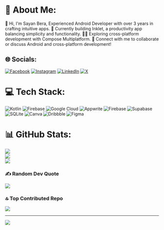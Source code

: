 # 💫 About Me:
👋 Hi, I'm Sayan Bera, Experienced Android Developer with over 3 years in crafting intuitive apps.
📱 Currently building Inklet, a productivity app balancing simplicity and functionality.
🧑‍💻 Exploring cross-platform development with Compose Multiplatform.
📩 Connect with me to collaborate or discuss Android and cross-platform development!


## 🌐 Socials:
[![Facebook](https://img.shields.io/badge/Facebook-%231877F2.svg?logo=Facebook&logoColor=white)](https://facebook.com/sayandbera) [![Instagram](https://img.shields.io/badge/Instagram-%23E4405F.svg?logo=Instagram&logoColor=white)](https://instagram.com/sayandbera) [![LinkedIn](https://img.shields.io/badge/LinkedIn-%230077B5.svg?logo=linkedin&logoColor=white)](https://linkedin.com/in/in/sayandbera) [![X](https://img.shields.io/badge/X-black.svg?logo=X&logoColor=white)](https://x.com/sayandbera) 

# 💻 Tech Stack:
![Kotlin](https://img.shields.io/badge/kotlin-%237F52FF.svg?style=for-the-badge&logo=kotlin&logoColor=white) ![Firebase](https://img.shields.io/badge/firebase-%23039BE5.svg?style=for-the-badge&logo=firebase) ![Google Cloud](https://img.shields.io/badge/GoogleCloud-%234285F4.svg?style=for-the-badge&logo=google-cloud&logoColor=white) ![Appwrite](https://img.shields.io/badge/Appwrite-%23FD366E.svg?style=for-the-badge&logo=appwrite&logoColor=white) ![Firebase](https://img.shields.io/badge/firebase-a08021?style=for-the-badge&logo=firebase&logoColor=ffcd34) ![Supabase](https://img.shields.io/badge/Supabase-3ECF8E?style=for-the-badge&logo=supabase&logoColor=white) ![SQLite](https://img.shields.io/badge/sqlite-%2307405e.svg?style=for-the-badge&logo=sqlite&logoColor=white) ![Canva](https://img.shields.io/badge/Canva-%2300C4CC.svg?style=for-the-badge&logo=Canva&logoColor=white) ![Dribbble](https://img.shields.io/badge/Dribbble-EA4C89?style=for-the-badge&logo=dribbble&logoColor=white) ![Figma](https://img.shields.io/badge/figma-%23F24E1E.svg?style=for-the-badge&logo=figma&logoColor=white)
# 📊 GitHub Stats:
![](https://github-readme-stats.vercel.app/api?username=sayandbera&theme=dark&hide_border=false&include_all_commits=true&count_private=true)<br/>
![](https://github-readme-streak-stats.herokuapp.com/?user=sayandbera&theme=dark&hide_border=false)<br/>
![](https://github-readme-stats.vercel.app/api/top-langs/?username=sayandbera&theme=dark&hide_border=false&include_all_commits=true&count_private=true&layout=compact)

### ✍️ Random Dev Quote
![](https://quotes-github-readme.vercel.app/api?type=horizontal&theme=radical)

### 🔝 Top Contributed Repo
![](https://github-contributor-stats.vercel.app/api?username=sayandbera&limit=5&theme=dark&combine_all_yearly_contributions=true)

---
[![](https://visitcount.itsvg.in/api?id=sayandbera&icon=0&color=0)](https://visitcount.itsvg.in)

<!-- Proudly created with GPRM ( https://gprm.itsvg.in ) -->
